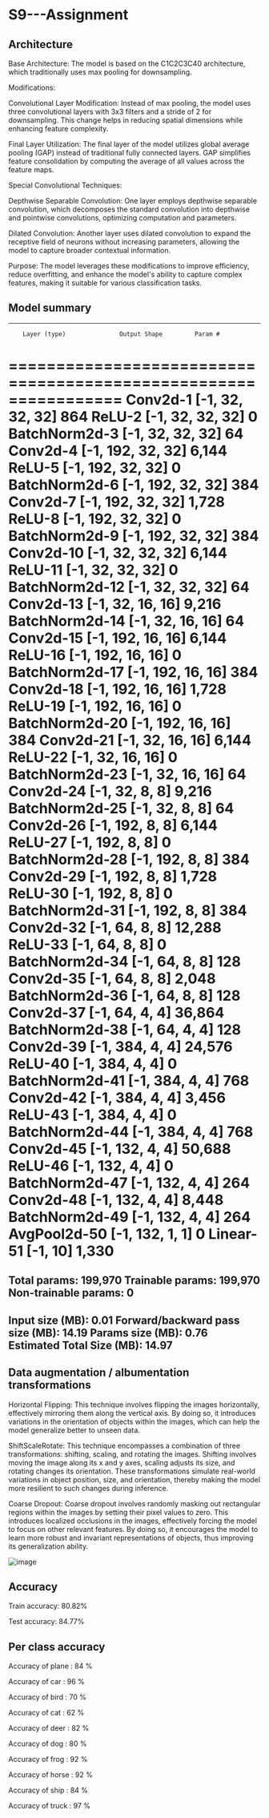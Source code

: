 # S9---Assignment

## Architecture

Base Architecture: The model is based on the C1C2C3C40 architecture, which traditionally uses max pooling for downsampling.

Modifications:

Convolutional Layer Modification: Instead of max pooling, the model uses three convolutional layers with 3x3 filters and a stride of 2 for downsampling. This change helps in reducing spatial dimensions while enhancing feature complexity.

Final Layer Utilization: The final layer of the model utilizes global average pooling (GAP) instead of traditional fully connected layers. GAP simplifies feature consolidation by computing the average of all values across the feature maps.

Special Convolutional Techniques:

Depthwise Separable Convolution: One layer employs depthwise separable convolution, which decomposes the standard convolution into depthwise and pointwise convolutions, optimizing computation and parameters.

Dilated Convolution: Another layer uses dilated convolution to expand the receptive field of neurons without increasing parameters, allowing the model to capture broader contextual information.

Purpose: The model leverages these modifications to improve efficiency, reduce overfitting, and enhance the model's ability to capture complex features, making it suitable for various classification tasks.

## Model summary

----------------------------------------------------------------
        Layer (type)               Output Shape         Param #
================================================================
            Conv2d-1           [-1, 32, 32, 32]             864
              ReLU-2           [-1, 32, 32, 32]               0
       BatchNorm2d-3           [-1, 32, 32, 32]              64
            Conv2d-4          [-1, 192, 32, 32]           6,144
              ReLU-5          [-1, 192, 32, 32]               0
       BatchNorm2d-6          [-1, 192, 32, 32]             384
            Conv2d-7          [-1, 192, 32, 32]           1,728
              ReLU-8          [-1, 192, 32, 32]               0
       BatchNorm2d-9          [-1, 192, 32, 32]             384
           Conv2d-10           [-1, 32, 32, 32]           6,144
             ReLU-11           [-1, 32, 32, 32]               0
      BatchNorm2d-12           [-1, 32, 32, 32]              64
           Conv2d-13           [-1, 32, 16, 16]           9,216
      BatchNorm2d-14           [-1, 32, 16, 16]              64
           Conv2d-15          [-1, 192, 16, 16]           6,144
             ReLU-16          [-1, 192, 16, 16]               0
      BatchNorm2d-17          [-1, 192, 16, 16]             384
           Conv2d-18          [-1, 192, 16, 16]           1,728
             ReLU-19          [-1, 192, 16, 16]               0
      BatchNorm2d-20          [-1, 192, 16, 16]             384
           Conv2d-21           [-1, 32, 16, 16]           6,144
             ReLU-22           [-1, 32, 16, 16]               0
      BatchNorm2d-23           [-1, 32, 16, 16]              64
           Conv2d-24             [-1, 32, 8, 8]           9,216
      BatchNorm2d-25             [-1, 32, 8, 8]              64
           Conv2d-26            [-1, 192, 8, 8]           6,144
             ReLU-27            [-1, 192, 8, 8]               0
      BatchNorm2d-28            [-1, 192, 8, 8]             384
           Conv2d-29            [-1, 192, 8, 8]           1,728
             ReLU-30            [-1, 192, 8, 8]               0
      BatchNorm2d-31            [-1, 192, 8, 8]             384
           Conv2d-32             [-1, 64, 8, 8]          12,288
             ReLU-33             [-1, 64, 8, 8]               0
      BatchNorm2d-34             [-1, 64, 8, 8]             128
           Conv2d-35             [-1, 64, 8, 8]           2,048
      BatchNorm2d-36             [-1, 64, 8, 8]             128
           Conv2d-37             [-1, 64, 4, 4]          36,864
      BatchNorm2d-38             [-1, 64, 4, 4]             128
           Conv2d-39            [-1, 384, 4, 4]          24,576
             ReLU-40            [-1, 384, 4, 4]               0
      BatchNorm2d-41            [-1, 384, 4, 4]             768
           Conv2d-42            [-1, 384, 4, 4]           3,456
             ReLU-43            [-1, 384, 4, 4]               0
      BatchNorm2d-44            [-1, 384, 4, 4]             768
           Conv2d-45            [-1, 132, 4, 4]          50,688
             ReLU-46            [-1, 132, 4, 4]               0
      BatchNorm2d-47            [-1, 132, 4, 4]             264
           Conv2d-48            [-1, 132, 4, 4]           8,448
      BatchNorm2d-49            [-1, 132, 4, 4]             264
        AvgPool2d-50            [-1, 132, 1, 1]               0
           Linear-51                   [-1, 10]           1,330
================================================================
Total params: 199,970
Trainable params: 199,970
Non-trainable params: 0
----------------------------------------------------------------
Input size (MB): 0.01
Forward/backward pass size (MB): 14.19
Params size (MB): 0.76
Estimated Total Size (MB): 14.97
----------------------------------------------------------------

## Data augmentation / albumentation transformations

Horizontal Flipping: This technique involves flipping the images horizontally, effectively mirroring them along the vertical axis. By doing so, it introduces variations in the orientation of objects within the images, which can help the model generalize better to unseen data.

ShiftScaleRotate: This technique encompasses a combination of three transformations: shifting, scaling, and rotating the images. Shifting involves moving the image along its x and y axes, scaling adjusts its size, and rotating changes its orientation. These transformations simulate real-world variations in object position, size, and orientation, thereby making the model more resilient to such changes during inference.

Coarse Dropout: Coarse dropout involves randomly masking out rectangular regions within the images by setting their pixel values to zero. This introduces localized occlusions in the images, effectively forcing the model to focus on other relevant features. By doing so, it encourages the model to learn more robust and invariant representations of objects, thus improving its generalization ability.

![image](https://github.com/harikishanm96/S9---Assignment/assets/53985105/05cae4b1-10e2-451f-b0a0-90b0964dc1c2)

## Accuracy

Train accuracy: 80.82%

Test accuracy: 84.77%

## Per class accuracy

Accuracy of plane : 84 %

Accuracy of   car : 96 %

Accuracy of  bird : 70 %

Accuracy of   cat : 62 %

Accuracy of  deer : 82 %

Accuracy of   dog : 80 %

Accuracy of  frog : 92 %

Accuracy of horse : 92 %

Accuracy of  ship : 84 %

Accuracy of truck : 97 %


